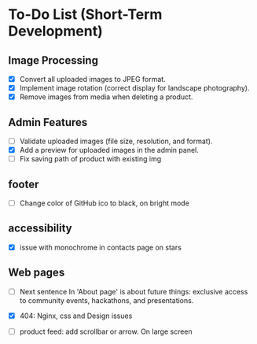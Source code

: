 # To-Do List (Short-Term Development)

## **Image Processing**
- [x] Convert all uploaded images to JPEG format.
- [x] Implement image rotation (correct display for landscape photography).
- [x] Remove images from media when deleting a product.

## **Admin Features**
- [ ] Validate uploaded images (file size, resolution, and format).
- [x] Add a preview for uploaded images in the admin panel.
- [ ] Fix saving path of product with existing img

## **footer**
- [ ] Change color of GitHub ico to black, on bright mode

## **accessibility**
- [x] issue with monochrome in contacts page on stars

## **Web pages**
- [ ] Next sentence In 'About page' is about future things: exclusive access to community events, hackathons, and presentations.
- [x] 404: Nginx, css and Design issues
- [ ] product feed: add scrollbar or arrow. On large screen

